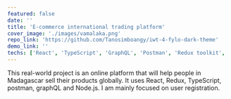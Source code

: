 ```yaml
---
featured: false
date: ''
title: 'E-commerce international trading platform'
cover_image: './images/vamalaka.png'
repo_link: 'https://github.com/Tanosimboangy/iwt-4-fylo-dark-theme'
demo_link: ''
techs: ['React', 'TypeScript', 'GraphQL', 'Postman', 'Redux toolkit', 'Node.js']
---
```


This real-world project is an online platform that will help people in Madagascar sell their products globally. It uses React, Redux, TypeScript, postman, graphQL and Node.js. I am mainly focused on user registration.
